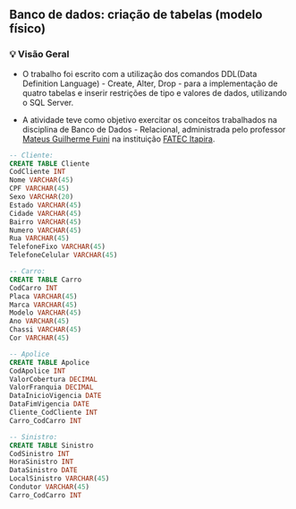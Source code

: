 ## Banco de dados: criação de tabelas (modelo físico)

### 💡 Visão Geral 
- O trabalho foi escrito com a utilização dos comandos DDL(Data Definition Language) - Create, Alter, Drop - para a implementação de quatro tabelas e inserir restrições de tipo e valores de dados, utilizando o SQL Server.  

- A atividade teve como objetivo exercitar os conceitos trabalhados na disciplina de Banco de Dados - Relacional, administrada pelo professor [Mateus Guilherme Fuini](https://br.linkedin.com/in/mateusfuini) na instituição [FATEC Itapira](https://fatecitapira.edu.br/).

```sql
-- Cliente:
CREATE TABLE Cliente
CodCliente INT
Nome VARCHAR(45)
CPF VARCHAR(45)
Sexo VARCHAR(20)
Estado VARCHAR(45)
Cidade VARCHAR(45)
Bairro VARCHAR(45)
Numero VARCHAR(45)
Rua VARCHAR(45)
TelefoneFixo VARCHAR(45)
TelefoneCelular VARCHAR(45)
```

```sql
-- Carro:
CREATE TABLE Carro
CodCarro INT
Placa VARCHAR(45) 
Marca VARCHAR(45) 
Modelo VARCHAR(45) 
Ano VARCHAR(45) 
Chassi VARCHAR(45) 
Cor VARCHAR(45)
```

```sql
-- Apolice
CREATE TABLE Apolice
CodApolice INT
ValorCobertura DECIMAL 
ValorFranquia DECIMAL
DataInicioVigencia DATE
DataFimVigencia DATE
Cliente_CodCliente INT
Carro_CodCarro INT
```

```sql
-- Sinistro:
CREATE TABLE Sinistro
CodSinistro INT
HoraSinistro INT
DataSinistro DATE
LocalSinistro VARCHAR(45)
Condutor VARCHAR(45)
Carro_CodCarro INT
```
